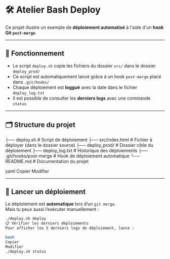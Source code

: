 # 🛠️ Atelier Bash Deploy

Ce projet illustre un exemple de **déploiement automatisé** à l'aide d'un **hook Git `post-merge`**.

---

## 🔄 Fonctionnement

- Le script `deploy.sh` copie les fichiers du dossier `src/` dans le dossier `deploy_prod/`
- Ce script est automatiquement lancé grâce à un hook `post-merge` placé dans `.git/hooks/`
- Chaque déploiement est **loggué** avec la date dans le fichier `deploy_log.txt`
- Il est possible de consulter les **derniers logs** avec une commande `status`

---

## 🗂️ Structure du projet

├── deploy.sh # Script de déploiement
├── src/index.html # Fichier à déployer (dans le dossier source)
├── deploy_prod/ # Dossier cible du déploiement
├── deploy_log.txt # Historique des déploiements
├── .git/hooks/post-merge # Hook de déploiement automatique
└── README.md # Documentation du projet

yaml
Copier
Modifier

---

## 🚀 Lancer un déploiement

Le déploiement est **automatique** lors d’un `git merge`.  
Mais tu peux aussi l’exécuter manuellement :

```bash
./deploy.sh deploy
📋 Vérifier les derniers déploiements
Pour afficher les 5 derniers logs de déploiement, lance :

bash
Copier
Modifier
./deploy.sh status